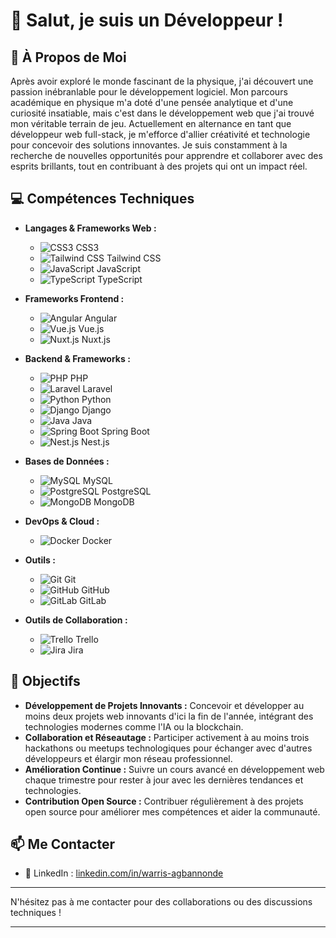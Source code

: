 # 👋 Salut, je suis un Développeur !

## 🚀 À Propos de Moi

Après avoir exploré le monde fascinant de la physique, j'ai découvert une passion inébranlable pour le développement logiciel. Mon parcours académique en physique m'a doté d'une pensée analytique et d'une curiosité insatiable, mais c'est dans le développement web que j'ai trouvé mon véritable terrain de jeu. Actuellement en alternance en tant que développeur web full-stack, je m'efforce d'allier créativité et technologie pour concevoir des solutions innovantes. Je suis constamment à la recherche de nouvelles opportunités pour apprendre et collaborer avec des esprits brillants, tout en contribuant à des projets qui ont un impact réel.

## 💻 Compétences Techniques

- **Langages & Frameworks Web :**
  - ![CSS3](https://img.shields.io/badge/-CSS3-1572B6?style=flat-square&logo=css3&logoColor=white&labelColor=282828&logoWidth=40)  CSS3
  - ![Tailwind CSS](https://img.shields.io/badge/-Tailwind_CSS-38B2AC?style=flat-square&logo=tailwind-css&logoColor=white&labelColor=282828&logoWidth=40)  Tailwind CSS
  - ![JavaScript](https://img.shields.io/badge/-JavaScript-F7DF1E?style=flat-square&logo=javascript&logoColor=black&labelColor=282828&logoWidth=40)  JavaScript
  - ![TypeScript](https://img.shields.io/badge/-TypeScript-007ACC?style=flat-square&logo=typescript&logoColor=white&labelColor=282828&logoWidth=40)  TypeScript

- **Frameworks Frontend :**
  - ![Angular](https://img.shields.io/badge/-Angular-DD0031?style=flat-square&logo=angular&logoColor=white&labelColor=282828&logoWidth=40)  Angular
  - ![Vue.js](https://img.shields.io/badge/-Vue.js-4FC08D?style=flat-square&logo=vue.js&logoColor=white&labelColor=282828&logoWidth=40)  Vue.js
  - ![Nuxt.js](https://img.shields.io/badge/-Nuxt.js-4FC08D?style=flat-square&logo=nuxt.js&logoColor=white&labelColor=282828&logoWidth=40)  Nuxt.js

- **Backend & Frameworks :**
  - ![PHP](https://img.shields.io/badge/-PHP-777BB4?style=flat-square&logo=php&logoColor=white&labelColor=282828&logoWidth=40)  PHP
  - ![Laravel](https://img.shields.io/badge/-Laravel-FF2D20?style=flat-square&logo=laravel&logoColor=white&labelColor=282828&logoWidth=40)  Laravel
  - ![Python](https://img.shields.io/badge/-Python-3776AB?style=flat-square&logo=python&logoColor=white&labelColor=282828&logoWidth=40)  Python
  - ![Django](https://img.shields.io/badge/-Django-092E20?style=flat-square&logo=django&logoColor=white&labelColor=282828&logoWidth=40)  Django
  - ![Java](https://img.shields.io/badge/-Java-ED8B00?style=flat-square&logo=java&logoColor=white&labelColor=282828&logoWidth=40)  Java
  - ![Spring Boot](https://img.shields.io/badge/-Spring_Boot-6DB33F?style=flat-square&logo=spring-boot&logoColor=white&labelColor=282828&logoWidth=40)  Spring Boot
  - ![Nest.js](https://img.shields.io/badge/-Nest.js-E0234E?style=flat-square&logo=nestjs&logoColor=white&labelColor=282828&logoWidth=40)  Nest.js

- **Bases de Données :**
  - ![MySQL](https://img.shields.io/badge/-MySQL-4479A1?style=flat-square&logo=mysql&logoColor=white&labelColor=282828&logoWidth=40)  MySQL
  - ![PostgreSQL](https://img.shields.io/badge/-PostgreSQL-336791?style=flat-square&logo=postgresql&logoColor=white&labelColor=282828&logoWidth=40)  PostgreSQL
  - ![MongoDB](https://img.shields.io/badge/-MongoDB-47A248?style=flat-square&logo=mongodb&logoColor=white&labelColor=282828&logoWidth=40)  MongoDB

- **DevOps & Cloud :**
  - ![Docker](https://img.shields.io/badge/-Docker-2496ED?style=flat-square&logo=docker&logoColor=white&labelColor=282828&logoWidth=40)  Docker

- **Outils :**
  - ![Git](https://img.shields.io/badge/-Git-F05032?style=flat-square&logo=git&logoColor=white&labelColor=282828&logoWidth=40)  Git
  - ![GitHub](https://img.shields.io/badge/-GitHub-181717?style=flat-square&logo=github&logoColor=white&labelColor=282828&logoWidth=40)  GitHub
  - ![GitLab](https://img.shields.io/badge/-GitLab-FCA121?style=flat-square&logo=gitlab&logoColor=white&labelColor=282828&logoWidth=40)  GitLab

- **Outils de Collaboration :**
  - ![Trello](https://img.shields.io/badge/-Trello-0052CC?style=flat-square&logo=trello&logoColor=white&labelColor=282828&logoWidth=40)  Trello
  - ![Jira](https://img.shields.io/badge/-Jira-0052CC?style=flat-square&logo=jira&logoColor=white&labelColor=282828&logoWidth=40)  Jira

## 🌟 Objectifs

- **Développement de Projets Innovants :** Concevoir et développer au moins deux projets web innovants d'ici la fin de l'année, intégrant des technologies modernes comme l'IA ou la blockchain.
- **Collaboration et Réseautage :** Participer activement à au moins trois hackathons ou meetups technologiques pour échanger avec d'autres développeurs et élargir mon réseau professionnel.
- **Amélioration Continue :** Suivre un cours avancé en développement web chaque trimestre pour rester à jour avec les dernières tendances et technologies.
- **Contribution Open Source :** Contribuer régulièrement à des projets open source pour améliorer mes compétences et aider la communauté.

## 📫 Me Contacter

- 🔗 LinkedIn : [linkedin.com/in/warris-agbannonde](www.linkedin.com/in/warris-agbannonde)

---

N'hésitez pas à me contacter pour des collaborations ou des discussions techniques !

---
